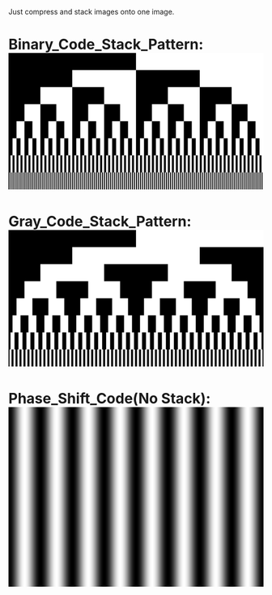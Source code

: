Just compress and stack images onto one image.

Binary_Code_Stack_Pattern:
![image](Binary_Code_Stack_Pattern.jpg)
=======================================================================================================================================
Gray_Code_Stack_Pattern:
![image](Gray_Code_Stack_Pattern.jpg)
=======================================================================================================================================
Phase_Shift_Code(No Stack):
![image](Phase_Shift_Code.jpg)
=======================================================================================================================================
